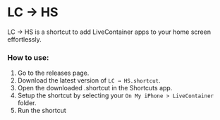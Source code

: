 # LC → HS
LC → HS is a shortcut to add LiveContainer apps to your home screen effortlessly.

### How to use:
1. Go to the releases page.
2. Download the latest version of `LC → HS.shortcut`.
3. Open the downloaded .shortcut in the Shortcuts app.
4. Setup the shortcut by selecting your `On My iPhone > LiveContainer` folder.
5. Run the shortcut
